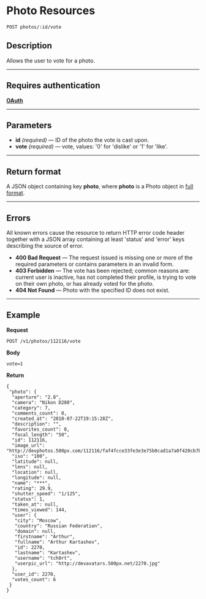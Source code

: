 # Photo Resources

    POST photos/:id/vote

## Description
Allows the user to vote for a photo.

***

## Requires authentication
**[OAuth][]**

***

## Parameters

- **id** _(required)_ — ID of the photo the vote is cast upon.
- **vote** _(required)_ — vote, values: '0' for 'dislike' or '1' for 'like'.

***

## Return format
A JSON object containing key **photo**, where **photo** is a Photo object in [full format][].

***

## Errors
All known errors cause the resource to return HTTP error code header together with a JSON array containing at least 'status' and 'error' keys describing the source of error.

- **400 Bad Request** — The request issued is missing one or more of the required parameters or contains parameters in an invalid form.
- **403 Forbidden** — The vote has been rejected; common reasons are: current user is inactive, has not completed their profile, is trying to vote on their own photo, or has already voted for the photo.
- **404 Not Found** — Photo with the specified ID does not exist.

***

## Example
**Request**

    POST /v1/photos/112116/vote

**Body**

    vote=1

**Return**

    {
     "photo": {
      "aperture": "2.8", 
      "camera": "Nikon D200", 
      "category": 7, 
      "comments_count": 0, 
      "created_at": "2010-07-22T19:15:28Z", 
      "description": "", 
      "favorites_count": 0, 
      "focal_length": "50", 
      "id": 112116, 
      "image_url": "http://devphotos.500px.com/112116/faf4fcce33fe3e3e75b0cad1a7a0f420cb7b543a/4.jpg", 
      "iso": "100", 
      "latitude": null, 
      "lens": null, 
      "location": null, 
      "longitude": null, 
      "name": "***", 
      "rating": 29.9, 
      "shutter_speed": "1/125", 
      "status": 1, 
      "taken_at": null, 
      "times_viewed": 144, 
      "user": {
       "city": "Moscow", 
       "country": "Russian Federation", 
       "domain": null, 
       "firstname": "Arthur", 
       "fullname": "Arthur Kartashev", 
       "id": 2270, 
       "lastname": "Kartashev", 
       "username": "tch0rt", 
       "userpic_url": "http://devavatars.500px.net/2270.jpg"
      }, 
      "user_id": 2270, 
      "votes_count": 6
     }
    }

[OAuth]: https://github.com/500px/api-documentation/tree/master/authentication
[full format]: https://github.com/500px/api-documentation/blob/master/basics/formats_and_terms.md#full-format